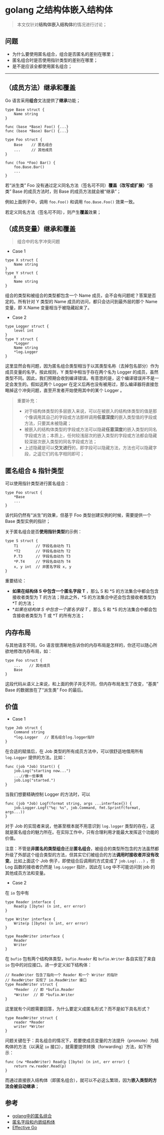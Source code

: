 # golang 之结构体嵌入结构体

> 本文仅针对**结构体嵌入结构体**的情况进行讨论；

## 问题

- 为什么要使用匿名组合，组合是否匿名的差别在哪里；
- 匿名组合时是否使用指针类型的差别在哪里；
- 是不是应该全都使用匿名组合；

----------

## （成员方法）继承和覆盖

Go 语言采用**组合**文法提供了**继承**功能；

```golang
type Base struct {
    Name string
}

func (base *Base) Foo() {...}
func (base *Base) Bar() {...}

type Foo struct {
    Base    // 匿名组合
    ...     // 其他成员
}

func (foo *Foo) Bar() {
    foo.Base.Bar()
    ...
}
```

若“派生类” Foo 没有通过定义同名方法（签名可不同）**覆盖（改写或扩展）**“基类” Base 的成员方法时，则 Base 的成员方法就会被“继承”；

例如上面例子中，调用 `foo.Foo()` 和调用 `foo.Base.Foo()` 效果一致。

若定义同名方法（签名可不同），则产生**覆盖**效果；


## （成员变量）继承和覆盖

> 组合中的名字冲突问题

- Case 1

```golang
type X struct {
    Name string
}
type Y struct {
    X
    Name string
}
```

组合的类型和被组合的类型都包含一个 Name 成员，会不会有问题呢？答案是否定的。所有针对 Y 类型的 Name 成员的访问，都只会访问到最外层的那个 Name 变量，即 X.Name 变量相当于被隐藏起来了。

- Case 2

```golang
type Logger struct {
    level int
}
type Y struct {
    *Logger
    Name string
    *log.Logger
}
```

这里显然会有问题，因为匿名组合类型相当于以其类型名称（去掉包名部分）作为成员变量的名字。按此规则，Y 类型中相当于存在两个名为 Logger 的成员，虽然类型不同。因此，我们预期会收到编译错误。有意思的是，这个编译错误并不是一定会发生的。假如这两个 Logger 在定义后再也没有被用过，那么编译器将直接忽略掉这个冲突问题，直至开发者开始使用其中的某个 Logger 。

> 重要补充：
> - 对于结构体类型的多层嵌入来说，可以在被嵌入的结构体类型的值是那个像调用其自己的字段或方法那样调用**任意深度**的嵌入类型值的字段或方法，只要其未被隐藏；
> - 被嵌入的结构体类型的字段或方法可以隐藏**任意深度**的嵌入类型的同名字段或方法；本质上，任何较浅层次的嵌入类型的字段或方法都会隐藏较深层次嵌入类型的同名字段或方法；
> - 上述隐藏是可以**交叉进行**的，即字段可以隐藏方法，方法也可以隐藏字段，之遥它们的名字相同即可；

## 匿名组合 & 指针类型

可以使用指针类型进行匿名组合：

```golang
type Foo struct {
    *Base
    ...
}
```

该代码仍然有“派生”的效果，但基于 Foo 类型创建实例的时候，需要提供一个 Base 类型实例的指针；

关于匿名组合是否**使用指针类型**的示例：

```golang
type S struct {
    T1        // 字段名自动为 T1
    *T2       // 字段名自动为 T2
    P.T3      // 字段名自动为 T3
    *P.T4     // 字段名自动为 T4
    x, y int  // 非匿名字段 x, y
}
```

重要结论：

- **如果在结构体 S 中包含一个匿名字段 T** ，那么 S 和 *S 的方法集合中都会包含接收者类型为 T 的方法；除此之外，*S 的方法集合中还会包含接收者类型为 *T 的方法；
- **如果在结构体 S 中包含一个匿名字段 *T** ，那么 S 和 *S 的方法集合中都会包含接收者类型为 T 或 *T 的所有方法；

## 内存布局

与其他语言不同，Go 语言很清晰地告诉你的内存布局是怎样的，你还可以随心所欲地修改内存布局，如：

```golang
type Foo struct {
    ...    // 其他成员
    Base
}
```

这段代码从语义上来说，和上面的例子并无不同，但内存布局发生了改变，“基类” Base 的数据放在了“派生类” Foo 的最后。


## 价值

- Case 1

```golang
type Job struct {
    Command string
    *log.Logger   // 匿名组合log.logger指针
}
```

在合适的赋值后，在 Job 类型的所有成员方法中，可以很舒适地借用所有 `log.Logger` 提供的方法。比如：

```golang
func (job *Job) Start() {
    job.Log("starting now...")
    ...//做一些事情
    job.Log("started.")
}
```

当我们想要精确控制 Logger 的方法时，可以

```golang
func (job *Job) Logf(format string, args ...interface{}) {
    job.Logger.Logf("%q: %s", job.Command, fmt.Sprintf(format, args...))
}
```

对于 Job 的实现者来说，他甚至根本就不用意识到 `log.logger` 类型的存在，这就是匿名组合的魅力所在。在实际工作中，只有合理利用才能最大发挥这个功能的价值。

注意：不管是**非匿名的类型组合**还是**匿名组合**，被组合的类型所包含的方法虽然都升级了外部这个组合类型的方法，但其实它们被组合的方法**调用时接收者并没有改变**。比如上面这个 Job 例子，即使组合后调用的方式变成了 `job.Log(...)` ，但 Log 函数的接收者仍然是 `log.Logger` 指针，因此在 Log 中不可能访问到 job 的其他成员方法和变量。

- Case 2

在 `io` 包中有

```golang
type Reader interface {
    Read(p []byte) (n int, err error)
}

type Writer interface {
    Write(p []byte) (n int, err error)
}

type ReadWriter interface {
    Reader
    Writer
}
```

在 `bufio` 包有两个结构体类型，`bufio.Reader` 和 `bufio.Writer` 各自实现了来自 `io` 包中的对应接口。进一步定义如下结构体：

```golang
// ReadWriter 包含了指向一个 Reader 和一个 Writer 的指针
// ReadWriter 实现了 io.ReadWriter 接口
type ReadWriter struct {
    *Reader  // 即 *bufio.Reader
    *Writer  // 即 *bufio.Writer
}
```

这里就有个问题需要回答，为什么要定义成匿名形式？而不是如下具名形式？

```golang
type ReadWriter struct {
    reader *Reader
    writer *Writer
}
```

问题关键在于：具名组合的情况下，若要使成员变量的方法提升（promote）为结构体的方法（以满足 `io` 接口），就需要提供转换（forwarding）方法，如下所示：

```golang
func (rw *ReadWriter) Read(p []byte) (n int, err error) {
    return rw.reader.Read(p)
}
```

而通过直接嵌入结构体（即匿名组合），就可以不必这么繁琐，因为**嵌入类型的方法会被自动继承**；


## 参考

- [golang中的匿名组合](http://studygolang.com/wr?u=http%3a%2f%2f11317783.blog.51cto.com%2f11307783%2f1877972)
- [匿名字段和内嵌结构体](https://github.com/Unknwon/the-way-to-go_ZH_CN/blob/master/eBook/10.5.md)
- [Effective Go](https://golang.org/doc/effective_go.html#embedding)